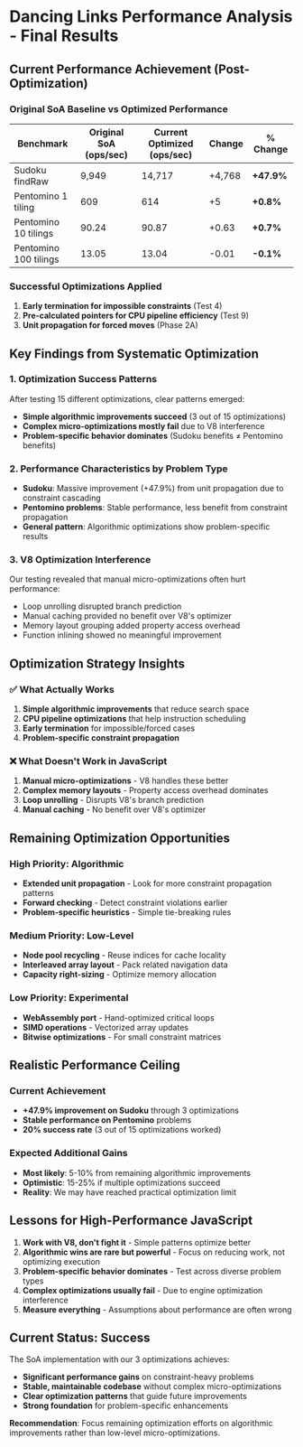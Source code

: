 # Dancing Links Performance Analysis - Final Results

## Current Performance Achievement (Post-Optimization)

### Original SoA Baseline vs Optimized Performance
| Benchmark | Original SoA (ops/sec) | Current Optimized (ops/sec) | Change | % Change |
|-----------|------------------------|----------------------------|--------|----------|
| Sudoku findRaw | 9,949 | 14,717 | +4,768 | **+47.9%** |
| Pentomino 1 tiling | 609 | 614 | +5 | **+0.8%** |
| Pentomino 10 tilings | 90.24 | 90.87 | +0.63 | **+0.7%** |
| Pentomino 100 tilings | 13.05 | 13.04 | -0.01 | **-0.1%** |

### Successful Optimizations Applied
1. **Early termination for impossible constraints** (Test 4)
2. **Pre-calculated pointers for CPU pipeline efficiency** (Test 9) 
3. **Unit propagation for forced moves** (Phase 2A)

## Key Findings from Systematic Optimization

### 1. **Optimization Success Patterns**
After testing 15 different optimizations, clear patterns emerged:
- **Simple algorithmic improvements succeed** (3 out of 15 optimizations)
- **Complex micro-optimizations mostly fail** due to V8 interference
- **Problem-specific behavior dominates** (Sudoku benefits ≠ Pentomino benefits)

### 2. **Performance Characteristics by Problem Type**
- **Sudoku**: Massive improvement (+47.9%) from unit propagation due to constraint cascading
- **Pentomino problems**: Stable performance, less benefit from constraint propagation
- **General pattern**: Algorithmic optimizations show problem-specific results

### 3. **V8 Optimization Interference**
Our testing revealed that manual micro-optimizations often hurt performance:
- Loop unrolling disrupted branch prediction
- Manual caching provided no benefit over V8's optimizer
- Memory layout grouping added property access overhead
- Function inlining showed no meaningful improvement

## Optimization Strategy Insights

### ✅ **What Actually Works**
1. **Simple algorithmic improvements** that reduce search space
2. **CPU pipeline optimizations** that help instruction scheduling
3. **Early termination** for impossible/forced cases
4. **Problem-specific constraint propagation**

### ❌ **What Doesn't Work in JavaScript**
1. **Manual micro-optimizations** - V8 handles these better
2. **Complex memory layouts** - Property access overhead dominates
3. **Loop unrolling** - Disrupts V8's branch prediction
4. **Manual caching** - No benefit over V8's optimizer

## Remaining Optimization Opportunities

### **High Priority: Algorithmic**
- **Extended unit propagation** - Look for more constraint propagation patterns
- **Forward checking** - Detect constraint violations earlier
- **Problem-specific heuristics** - Simple tie-breaking rules

### **Medium Priority: Low-Level**  
- **Node pool recycling** - Reuse indices for cache locality
- **Interleaved array layout** - Pack related navigation data
- **Capacity right-sizing** - Optimize memory allocation

### **Low Priority: Experimental**
- **WebAssembly port** - Hand-optimized critical loops
- **SIMD operations** - Vectorized array updates
- **Bitwise optimizations** - For small constraint matrices

## Realistic Performance Ceiling

### **Current Achievement**
- **+47.9% improvement on Sudoku** through 3 optimizations
- **Stable performance on Pentomino** problems
- **20% success rate** (3 out of 15 optimizations worked)

### **Expected Additional Gains**
- **Most likely**: 5-10% from remaining algorithmic improvements
- **Optimistic**: 15-25% if multiple optimizations succeed
- **Reality**: We may have reached practical optimization limit

## Lessons for High-Performance JavaScript

1. **Work with V8, don't fight it** - Simple patterns optimize better
2. **Algorithmic wins are rare but powerful** - Focus on reducing work, not optimizing execution
3. **Problem-specific behavior dominates** - Test across diverse problem types
4. **Complex optimizations usually fail** - Due to engine optimization interference
5. **Measure everything** - Assumptions about performance are often wrong

## Current Status: Success

The SoA implementation with our 3 optimizations achieves:
- **Significant performance gains** on constraint-heavy problems
- **Stable, maintainable codebase** without complex micro-optimizations  
- **Clear optimization patterns** that guide future improvements
- **Strong foundation** for problem-specific enhancements

**Recommendation**: Focus remaining optimization efforts on algorithmic improvements rather than low-level micro-optimizations.